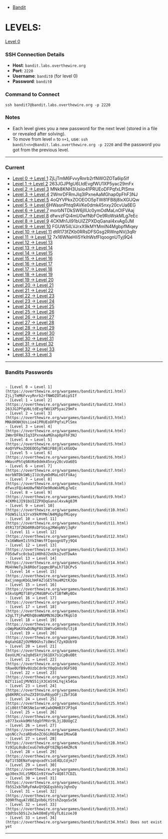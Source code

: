  - [Bandit](https://overthewire.org/wargames/bandit)
# LEVELS:

[Level 0](https://overthewire.org/wargames/bandit/bandit0.html)
### SSH Connection Details
- **Host**: `bandit.labs.overthewire.org`
- **Port**: `2220`
- **Username**: `bandit0` (for level 0)
- **Password**: `bandit0`
### Command to Connect
```
ssh bandit7@bandit.labs.overthewire.org -p 2220
```
### Notes

- Each level gives you a new password for the next level (stored in a file or revealed after solving).
- To move from level `n` to `n+1`, use: `ssh bandit<n>@bandit.labs.overthewire.org -p 2220` and the password you got from the previous level.

---
###  Current

- [Level 0 → Level 1](https://overthewire.org/wargames/bandit/bandit1.html) ZjLjTmM6FvvyRnrb2rfNWOZOTa6ip5If
- [Level 1 → Level 2](https://overthewire.org/wargames/bandit/bandit2.html) 263JGJPfgU6LtdEvgfWU1XP5yac29mFx
- [Level 2 → Level 3](https://overthewire.org/wargames/bandit/bandit3.html) MNk8KNH3Usiio41PRUEoDFPqfxLPlSmx
- [Level 3 → Level 4](https://overthewire.org/wargames/bandit/bandit4.html) 2WmrDFRmJIq3IPxneAaMGhap0pFhF3NJ
- [Level 4 → Level 5](https://overthewire.org/wargames/bandit/bandit5.html) 4oQYVPkxZOOEOO5pTW81FB8j8lxXGUQw
- [Level 5 → Level 6](https://overthewire.org/wargames/bandit/bandit6.html)HWasnPhtq9AVKe0dmk45nxy20cvUa6EG
- [Level 6 → Level 7](https://overthewire.org/wargames/bandit/bandit7.html) morbNTDkSW6jIlUc0ymOdMaLnOlFVAaj
- [Level 7 → Level 8](https://overthewire.org/wargames/bandit/bandit8.html) dfwvzFQi4mU0wfNbFOe9RoWskMLg7eEc
- [Level 8 → Level 9](https://overthewire.org/wargames/bandit/bandit9.html) 4CKMh1JI91bUIZZPXDqGanal4xvAg0JM
- [Level 9 → Level 10](https://overthewire.org/wargames/bandit/bandit10.html) FGUW5ilLVJrxX9kMYMmlN4MgbpfMiqey
- [Level 10 → Level 11](https://overthewire.org/wargames/bandit/bandit11.html) dtR173fZKb0RRsDFSGsg2RWnpNVj3qRr
- [Level 11 → Level 12](https://overthewire.org/wargames/bandit/bandit12.html) 7x16WNeHIi5YkIhWsfFIqoognUTyj9Q4
- [Level 12 → Level 13](https://overthewire.org/wargames/bandit/bandit13.html) 
- [Level 13 → Level 14](https://overthewire.org/wargames/bandit/bandit14.html) 
- [Level 14 → Level 15](https://overthewire.org/wargames/bandit/bandit15.html) 
- [Level 15 → Level 16](https://overthewire.org/wargames/bandit/bandit16.html) 
- [Level 16 → Level 17](https://overthewire.org/wargames/bandit/bandit17.html) 
- [Level 17 → Level 18](https://overthewire.org/wargames/bandit/bandit18.html) 
- [Level 18 → Level 19](https://overthewire.org/wargames/bandit/bandit19.html) 
- [Level 19 → Level 20](https://overthewire.org/wargames/bandit/bandit20.html) 
- [Level 20 → Level 21](https://overthewire.org/wargames/bandit/bandit21.html)
- [Level 21 → Level 22](https://overthewire.org/wargames/bandit/bandit22.html) 
- [Level 22 → Level 23](https://overthewire.org/wargames/bandit/bandit23.html) 
- [Level 23 → Level 24](https://overthewire.org/wargames/bandit/bandit24.html) 
- [Level 24 → Level 25](https://overthewire.org/wargames/bandit/bandit25.html) 
- [Level 25 → Level 26](https://overthewire.org/wargames/bandit/bandit26.html) 
- [Level 26 → Level 27](https://overthewire.org/wargames/bandit/bandit27.html) 
- [Level 27 → Level 28](https://overthewire.org/wargames/bandit/bandit28.html) 
- [Level 28 → Level 29](https://overthewire.org/wargames/bandit/bandit29.html) 
- [Level 29 → Level 30](https://overthewire.org/wargames/bandit/bandit30.html) 
- [Level 30 → Level 31](https://overthewire.org/wargames/bandit/bandit31.html) 
- [Level 31 → Level 32](https://overthewire.org/wargames/bandit/bandit32.html) 
- [Level 32 → Level 33](https://overthewire.org/wargames/bandit/bandit33.html) 
- [Level 33 → Level 3](https://overthewire.org/wargames/bandit/bandit34.html) 
---














































































































































### Bandits Passwords
````spoiler-block

- [Level 0 → Level 1](https://overthewire.org/wargames/bandit/bandit1.html) ZjLjTmM6FvvyRnrb2rfNWOZOTa6ip5If
- [Level 1 → Level 2](https://overthewire.org/wargames/bandit/bandit2.html) 263JGJPfgU6LtdEvgfWU1XP5yac29mFx
- [Level 2 → Level 3](https://overthewire.org/wargames/bandit/bandit3.html) MNk8KNH3Usiio41PRUEoDFPqfxLPlSmx
- [Level 3 → Level 4](https://overthewire.org/wargames/bandit/bandit4.html) 2WmrDFRmJIq3IPxneAaMGhap0pFhF3NJ
- [Level 4 → Level 5](https://overthewire.org/wargames/bandit/bandit5.html) 4oQYVPkxZOOEOO5pTW81FB8j8lxXGUQw
- [Level 5 → Level 6](https://overthewire.org/wargames/bandit/bandit6.html) HWasnPhtq9AVKe0dmk45nxy20cvUa6EG
- [Level 6 → Level 7](https://overthewire.org/wargames/bandit/bandit7.html) morbNTDkSW6jIlUc0ymOdMaLnOlFVAaj
- [Level 7 → Level 8](https://overthewire.org/wargames/bandit/bandit8.html) dfwvzFQi4mU0wfNbFOe9RoWskMLg7eEc
- [Level 8 → Level 9](https://overthewire.org/wargames/bandit/bandit9.html) 4CKMh1JI91bUIZZPXDqGanal4xvAg0JM
- [Level 9 → Level 10](https://overthewire.org/wargames/bandit/bandit10.html) FGUW5ilLVJrxX9kMYMmlN4MgbpfMiqey
- [Level 10 → Level 11](https://overthewire.org/wargames/bandit/bandit11.html) dtR173fZKb0RRsDFSGsg2RWnpNVj3qRr
- [Level 11 → Level 12](https://overthewire.org/wargames/bandit/bandit12.html) 7x16WNeHIi5YkIhWsfFIqoognUTyj9Q4
- [Level 12 → Level 13](https://overthewire.org/wargames/bandit/bandit13.html) FO5dwFsc0cbaIiH0h8J2eUks2vdTDwAn
- [Level 13 → Level 14](https://overthewire.org/wargames/bandit/bandit14.html) MU4VWeTyJk8ROof1qqmcBPaLh7lDCPvS
- [Level 14 → Level 15](https://overthewire.org/wargames/bandit/bandit15.html) 8xCjnmgoKbGLhHFAZlGE5Tmu4M2tKJQo
- [Level 15 → Level 16](https://overthewire.org/wargames/bandit/bandit16.html) kSkvUpMQ7lBYyCM4GBPvCvT1BfWRy0Dx
- [Level 16 → Level 17](https://overthewire.org/wargames/bandit/bandit17.html) 
- [Level 17 → Level 18](https://overthewire.org/wargames/bandit/bandit18.html) x2gLTTjFwMOhQ8oWNbMN362QKxfRqGlO
- [Level 18 → Level 19](https://overthewire.org/wargames/bandit/bandit19.html) cGWpMaKXVwDUNgPAVJbWYuGHVn9zl3j8
- [Level 19 → Level 20](https://overthewire.org/wargames/bandit/bandit20.html) 0qXahG8ZjOVMN9Ghs7iOWsCfZyXOUbYO
- [Level 20 → Level 21](https://overthewire.org/wargames/bandit/bandit21.html) EeoULMCra2q0dSkYj561DX7s1CpBuOBt
- [Level 21 → Level 22](https://overthewire.org/wargames/bandit/bandit22.html) tRae0UfB9v0UzbCdn9cY0gQnds9GF58Q
- [Level 22 → Level 23](https://overthewire.org/wargames/bandit/bandit23.html) 0Zf11ioIjMVN551jX3CmStKLYqjk54Ga
- [Level 23 → Level 24](https://overthewire.org/wargames/bandit/bandit24.html) gb8KRRCsshuZXI0tUuR6ypOFjiZbf3G8
- [Level 24 → Level 25](https://overthewire.org/wargames/bandit/bandit25.html) iCi86ttT4KSNe1armKiwbQNmB3YJP3q4
- [Level 25 → Level 26](https://overthewire.org/wargames/bandit/bandit26.html) s0773xxkk0MXfdqOfPRVr9L3jJBUOgCZ
- [Level 26 → Level 27](https://overthewire.org/wargames/bandit/bandit27.html) upsNCc7vzaRDx6oZC6GiR6ERwe1MowGB
- [Level 27 → Level 28](https://overthewire.org/wargames/bandit/bandit28.html) Yz9IpL0sBcCeuG7m9uQFt8ZNpS4HZRcN
- [Level 28 → Level 29](https://overthewire.org/wargames/bandit/bandit29.html) 4pT1t5DENaYuqnqvadYs1oE4QLCdjmJ7
- [Level 29 → Level 30](https://overthewire.org/wargames/bandit/bandit30.html) qp30ex3VLz5MDG1n91YowTv4Q8l7CDZL
- [Level 30 → Level 31](https://overthewire.org/wargames/bandit/bandit31.html) fb5S2xb7bRyFmAvQYQGEqsbhVyJqhnDy
- [Level 31 → Level 32](https://overthewire.org/wargames/bandit/bandit32.html) 3O9RfhqyAlVBEZpVb6LYStshZoqoSx5K
- [Level 32 → Level 33](https://overthewire.org/wargames/bandit/bandit33.html) tQdtbs5D5i2vJwkO8mEyYEyTL8izoeJ0
- [Level 33 → Level 34](https://overthewire.org/wargames/bandit/bandit34.html) Does not exist yet
````

---

